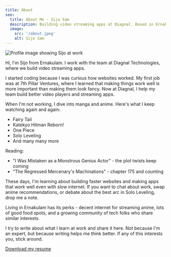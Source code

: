 ```yaml
---
title: About
seo:
  title: About Me - Sijo Sam
  description: Building video streaming apps at Diagnal. Based in Ernakulam.
  image:
    src: '/about.jpeg'
    alt: Sijo Sam
---
```


![Profile image showing Sijo at work](https://res.cloudinary.com/dnmuyrcd7/image/upload/v1733818911/iotd6l0if1gixlitydpq.webp)

Hi, I'm Sijo from Ernakulam. I work with the team at Diagnal Technologies, where we build video streaming apps.

I started coding because I was curious how websites worked. My first job was at 7th Pillar Ventures, where I learned that making things work well is more important than making them look fancy. Now at Diagnal, I help my team build better video players and streaming apps.

When I'm not working, I dive into manga and anime. Here's what I keep watching again and again:

- Fairy Tail
- Katekyo Hitman Reborn!
- One Piece
- Solo Leveling
- And many many more

Reading:

- "I Was Mistaken as a Monstrous Genius Actor" - the plot twists keep coming
- "The Regressed Mercenary's Machinations" - chapter 175 and counting

These days, I'm learning about building faster websites and making apps that work well even with slow internet. If you want to chat about work, swap anime recommendations, or debate about the best arc in Solo Leveling, drop me a note.

Living in Ernakulam has its perks - decent internet for streaming anime, lots of good food spots, and a growing community of tech folks who share similar interests.

I try to write about what I learn at work and share it here. Not because I'm an expert, but because writing helps me think better. If any of this interests you, stick around.

[Download my resume](https://drive.google.com/file/d/1aAr7PdCs66mvMawFckHUZEnwxXMu7_q0/view?usp=drive_link)
